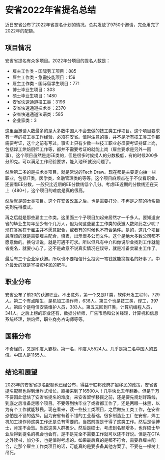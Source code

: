 # 安省2022年省提名总结

近日安省公布了2022年省提名计划的情况。总共发放了9750个邀请，完全用完了2022年的配额。

## 项目情况

安省省提名有众多项目。2022年分项目的提名人数是：

- 雇主工作类 - 国际劳工项目：885
- 雇主工作类 - 急需技能项目：159
- 雇主工作类 - 国际留学生项目：771
- 博士毕业生项目：303
- 硕士毕业生项目：1480
- 安省快速通道技工类：3196
- 安省快速通道技术类：2370
- 安省快速通道法语类：585
- 企业家类：3

这里面邀请人数最多的是大多数中国人不会去做的技工类工作项目。这个项目要求有一年的技工类工作经验，必须在安省。值得注意的事，并不是所有技工类工作都需要考证，这个之前有写过。事实上只有少数一些技工职业必须要考证持证上岗，包括焊工烘焙厨师工作等，都并不需要考证的就能上岗（雇主要求是另外一回事）。这个项目虽然是走EE类的，但是很多时候捞人的分数极低，有的时候200多分即克。可以满足工作经验要求，能入池EE就没问题了。

然后第二多的是技术类项目，就是常说的Tech Draw。现在都是主要定向抽一些职业，包括IT类，医学类，金融管理类的等等。这个项目麻烦点在于不仅看职业，还要看EE分数，一般只比近期的EE分数线低个几分。考虑EE近期的分数线还在天上（480+），这个项目的难度是真的很高。

然后就是硕士类项目。这个在安省改革之后，也是需要打分，不再是之前的抢名额先到先得模式。

再之后就是那些雇主工作类。这里面三个子项目加起来居然才一千多人。要知道安省的毕业生每年至少有个几万人，但为何这些雇主工作类的获邀人数如此之少呢？现在答案在于雇主并不愿意配合，或者有的时候也不符合条件。是的，这几个项目最麻烦的就是需要雇主配合，填表，出示很多公司文件。这个是绝大多数公司都不愿意做的。换句话说，就是可遇不可求。所以但凡有中介和你说毕业找到工作就能省提名，就要小心了。这不是故意不说真实情况在误导，就是准备卖雇主工作了。

最后有三个企业家获邀。所以也不要相信什么投资一笔钱就能换提名的好事了。中介最爱的就是宰投资移民的肥羊。

## 职业分布

安省公布了前20的获邀职业。不出意外，第一个又是IT类，软件开发工程师，729人。第二个有点陌生，是机加工操作师，636人。第三个也是技工类，焊工，397人。第四个是电信安装维护人员，383人。第五又回到IT类，计算机编程人员，341人。之后上榜的职业还有，数据分析师，广告市场和公关经理，计算机和信息系统经理，烘焙师，职业商务咨询师等等。

## 国籍分布

不奇怪的，又是印度人霸榜。第一名，印度人5524人。几乎是第二名中国人的五倍。中国人是1155人。

## 结论和展望

2023年的安省省提名配额也已经公布，得益于联邦政府扩招移民的政策，安省省提名配额也得到爆炸式增长，直接来到了16500人！几乎快比去年翻番。但是千万不要因此低估了安省省提名的难度。来安省留学移民之前，还是要先规划好路线，到底之后准备走哪个项目。不要等到快毕业了或者都工作了，还是两眼一抹黑，以为有个工作就能移民。现在看来，读一些技工类项目，之后做技工类工作，在安省恐怕是不错的选择。因为安省有着不错的工业基础，很多制造业工厂在安省，焊工机加工操作师这类工作还是总有需要的。当然前提是干得了这类工作。然后是读博士，肯定不会愁。当然这类人群极少。然后是硕士，考虑到名额增多，也许硕士毕业后得到提名的机会也会有，是不是完全不需要工作就可以还不好说。但是在GTA之外读书，加分多，也是值得考虑的。如果最后真的是都不符合，需要靠雇主配合，走那个雇主工作类项目的话，可能真的是要多备其他方案了。不要在一棵树上吊死。
